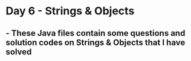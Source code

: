 # Day 6 - Strings & Objects
## - These Java files contain some questions and solution codes on Strings & Objects that I have solved
